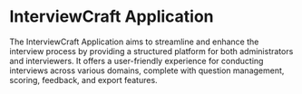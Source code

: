 # InterviewCraft Application
The InterviewCraft Application aims to streamline and enhance the interview process by
providing a structured platform for both administrators and interviewers. It offers a
user-friendly experience for conducting interviews across various domains, complete with
question management, scoring, feedback, and export features.

